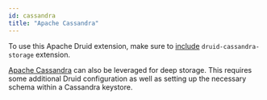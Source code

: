 ```yaml
---
id: cassandra
title: "Apache Cassandra"
---
```


<!--
  ~ Licensed to the Apache Software Foundation (ASF) under one
  ~ or more contributor license agreements.  See the NOTICE file
  ~ distributed with this work for additional information
  ~ regarding copyright ownership.  The ASF licenses this file
  ~ to you under the Apache License, Version 2.0 (the
  ~ "License"); you may not use this file except in compliance
  ~ with the License.  You may obtain a copy of the License at
  ~
  ~   http://www.apache.org/licenses/LICENSE-2.0
  ~
  ~ Unless required by applicable law or agreed to in writing,
  ~ software distributed under the License is distributed on an
  ~ "AS IS" BASIS, WITHOUT WARRANTIES OR CONDITIONS OF ANY
  ~ KIND, either express or implied.  See the License for the
  ~ specific language governing permissions and limitations
  ~ under the License.
  -->


To use this Apache Druid extension, make sure to [include](../../development/extensions.md#loading-extensions) `druid-cassandra-storage` extension.

[Apache Cassandra](http://www.datastax.com/what-we-offer/products-services/datastax-enterprise/apache-cassandra) can also
be leveraged for deep storage.  This requires some additional Druid configuration as well as setting up the necessary
schema within a Cassandra keystore.
